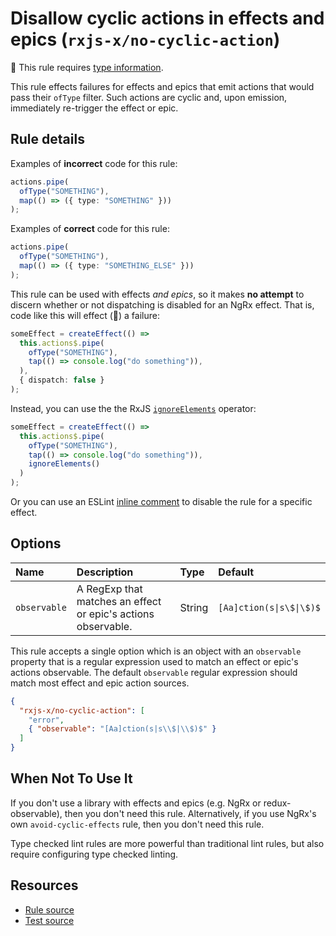 # Disallow cyclic actions in effects and epics (`rxjs-x/no-cyclic-action`)

💭 This rule requires [type information](https://typescript-eslint.io/linting/typed-linting).

<!-- end auto-generated rule header -->

This rule effects failures for effects and epics that emit actions that would pass their `ofType` filter. Such actions are cyclic and, upon emission, immediately re-trigger the effect or epic.

## Rule details

Examples of **incorrect** code for this rule:

```ts
actions.pipe(
  ofType("SOMETHING"),
  map(() => ({ type: "SOMETHING" }))
);
```

Examples of **correct** code for this rule:

```ts
actions.pipe(
  ofType("SOMETHING"),
  map(() => ({ type: "SOMETHING_ELSE" }))
);
```

This rule can be used with effects _and epics_, so it makes **no attempt** to discern whether or not dispatching is disabled for an NgRx effect. That is, code like this will effect (🙈) a failure:

```ts
someEffect = createEffect(() =>
  this.actions$.pipe(
    ofType("SOMETHING"),
    tap(() => console.log("do something")),
  ),
  { dispatch: false }
);
```

Instead, you can use the the RxJS [`ignoreElements`](https://rxjs.dev/api/operators/ignoreElements) operator:

```ts
someEffect = createEffect(() =>
  this.actions$.pipe(
    ofType("SOMETHING"),
    tap(() => console.log("do something")),
    ignoreElements()
  )
);
```

Or you can use an ESLint [inline comment](https://eslint.org/docs/user-guide/configuring#disabling-rules-with-inline-comments) to disable the rule for a specific effect.

## Options

<!-- begin auto-generated rule options list -->

| Name         | Description                                                   | Type   | Default                  |
| :----------- | :------------------------------------------------------------ | :----- | :----------------------- |
| `observable` | A RegExp that matches an effect or epic's actions observable. | String | `[Aa]ction(s\|s\$\|\$)$` |

<!-- end auto-generated rule options list -->

This rule accepts a single option which is an object with an `observable` property that is a regular expression used to match an effect or epic's actions observable. The default `observable` regular expression should match most effect and epic action sources.

```json
{
  "rxjs-x/no-cyclic-action": [
    "error",
    { "observable": "[Aa]ction(s|s\\$|\\$)$" }
  ]
}
```

## When Not To Use It

If you don't use a library with effects and epics (e.g. NgRx or redux-observable),
then you don't need this rule.
Alternatively, if you use NgRx's own `avoid-cyclic-effects` rule,
then you don't need this rule.

Type checked lint rules are more powerful than traditional lint rules, but also require configuring type checked linting.

## Resources

- [Rule source](https://github.com/JasonWeinzierl/eslint-plugin-rxjs-x/blob/main/src/rules/no-cyclic-action.ts)
- [Test source](https://github.com/JasonWeinzierl/eslint-plugin-rxjs-x/blob/main/tests/rules/no-cyclic-action.test.ts)
